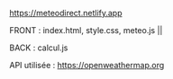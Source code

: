 https://meteodirect.netlify.app

FRONT : index.html, style.css, meteo.js ||

BACK : calcul.js

API utilisée : https://openweathermap.org